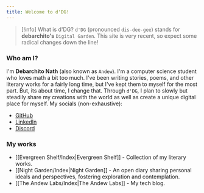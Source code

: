 ```yaml
---
title: Welcome to d'DG!
---
```


> [!info] What is d'DG?
> `d'DG` (pronounced `dis-dee-gee`) stands for **debarchito's** `Digital Garden`. This site is very recent, so expect some radical changes down the line!

### Who am I?

I'm **Debarchito Nath** (also known as `Andew`). I'm a computer science student who loves math a bit too much. I've been writing stories, poems, and other literary works for a fairly long time, but I've kept them to myself for the most part. But, its about time, I change that. Through `d'DG`, I plan to slowly but steadily share my creations with the world as well as create a unique digital place for myself. My socials (non-exhaustive):

- [GitHub](https://github.com/debarchito)
- [LinkedIn](https://www.linkedin.com/in/debarchito)
- [Discord](https://discordapp.com/users/739497344780992564)

### My works

- [[Evergreen Shelf/Index|Evergreen Shelf]] - Collection of my literary works.
- [[Night Garden/Index|Night Garden]]  - An open diary sharing personal ideals and perspectives, fostering exploration and contemplation.
- [[The Andew Labs/Index|The Andew Labs]] - My tech blog.
